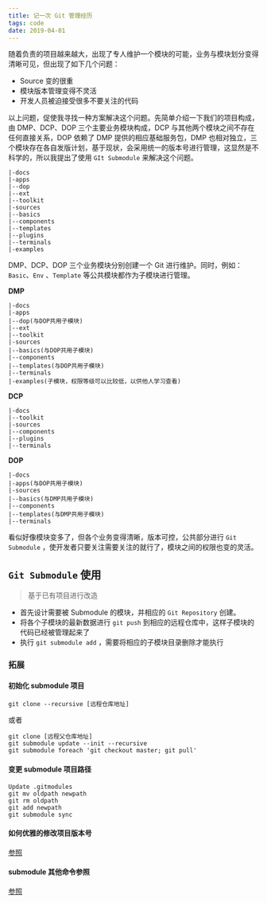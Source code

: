 ```yaml
---
title: 记一次 Git 管理经历
tags: code
date: 2019-04-01
---
```


随着负责的项目越来越大，出现了专人维护一个模块的可能，业务与模块划分变得清晰可见，但出现了如下几个问题：

<!-- more -->
- Source 变的很重
- 模块版本管理变得不灵活
- 开发人员被迫接受很多不要关注的代码

以上问题，促使我寻找一种方案解决这个问题。先简单介绍一下我们的项目构成，由 DMP、DCP、DOP 三个主要业务模块构成，DCP 与其他两个模块之间不存在任何直接关系，DOP 依赖了 DMP 提供的相应基础服务包，DMP 也相对独立，三个模块存在各自发版计划，基于现状，会采用统一的版本号进行管理，这显然是不科学的，所以我提出了使用 `GIt Submodule` 来解决这个问题。

```
|-docs
|-apps
|--dop
|--ext
|--toolkit
|-sources
|--basics
|--components
|--templates
|--plugins
|--terminals
|-examples
```

DMP、DCP、DOP 三个业务模块分别创建一个 Git 进行维护。同时，例如：`Basic`、`Env` 、`Template` 等公共模块都作为子模块进行管理。

**DMP**

```
|-docs
|-apps
|--dop(与DOP共用子模块)
|--ext
|--toolkit
|-sources
|--basics(与DOP共用子模块)
|--components
|--templates(与DOP共用子模块)
|--terminals
|-examples(子模块，权限等级可以比较低，以供他人学习查看)
```

**DCP**

```
|-docs
|--toolkit
|-sources
|--components
|--plugins
|--terminals
```

**DOP**

```
|-docs
|-apps(与DOP共用子模块)
|-sources
|--basics(与DMP共用子模块)
|--components
|--templates(与DMP共用子模块)
|--terminals
```

看似好像模块变多了，但各个业务变得清晰，版本可控，公共部分进行 `Git Submodule` ，使开发者只要关注需要关注的就行了，模块之间的权限也变的灵活。

##  `Git Submodule` 使用

> 基于已有项目进行改造

- 首先设计需要被 Submodule 的模块，并相应的 `Git Repository` 创建。
- 将各个子模块的最新数据进行 `git push` 到相应的远程仓库中，这样子模块的代码已经被管理起来了
- 执行 `git submodule add` ，需要将相应的子模块目录删除才能执行

### 拓展

#### 初始化 submodule 项目

```shell
git clone --recursive [远程仓库地址]
```

或者

```shell
git clone [远程父仓库地址]
git submodule update --init --recursive
git submodule foreach 'git checkout master; git pull'
```

#### 变更 submodule 项目路径

```shell
Update .gitmodules
git mv oldpath newpath
git rm oldpath
git add newpath
git submodule sync
```

#### 如何优雅的修改项目版本号

[参照](https://blog.csdn.net/liuxiao723846/article/details/81540919)

#### submodule 其他命令参照

[参照](https://juejin.im/entry/59a0046b518825243d1f05be)


